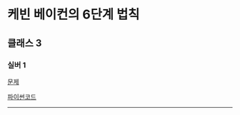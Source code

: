 # 케빈 베이컨의 6단계 법칙
## 클래스 3
### 실버 1
[문제](https://www.acmicpc.net/problem/1389)

[파이썬코드](1389.py)

---